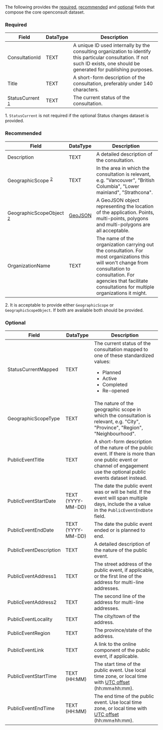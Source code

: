 The following provides the [required](#required), [recommended](#recommended) and [optional](#optional) fields that compose the core openconsult dataset.

### Required

Field                                | DataType | Description
-------------------------------------|----------|------------
ConsultationId                       | TEXT     | A unique ID used internally by the consulting organization to identify this particular consultation. If not such ID exists, one should be generated for publishing purposes.
Title                                | TEXT     | A short-form description of the consultation, preferably under 140 characters.
StatusCurrent <sup>[1](#note1)</sup> | TEXT     | The current status of the consultation.

<a name="note1">1</a>. `StatusCurrent` is not required if the optional Status changes dataset is provided.

### Recommended
Field                                        | DataType | Description
---------------------------------------------|----------|------------
Description                                  | TEXT     | A detailed description of the consultation.
GeographicScope <sup>[2](#note2)</sup>       | TEXT     | In the area in which the consultation is relevant, e.g. "Vancouver", "British Columbia", "Lower mainland", "Strathcona".
GeographicScopeObject <sup>[2](#note2)</sup> | [GeoJSON](http://geojson.org/geojson-spec.html) | A GeoJSON object representing the location of the application. Points, multi-points, polygons and multi-polygons are all acceptable.
OrganizationName                             | TEXT     | The name of the organization carrying out the consultation. For most organizations this will won't change from consultation to consultation. For agencies that facilitate consultations for multiple organizations it might.

<a name="note2">2</a>. It is acceptable to provide either `GeographicScope` or `GeographicScopeObject`. If both are available both should be provided.

### Optional

Field                  | DataType          | Description
-----------------------|-------------------|------------
StatusCurrentMapped    | TEXT              | The current status of the consultation mapped to one of these standardized values: <ul><li>Planned</li><li>Active</li><li>Completed</li><li>Re-opened</li></ul>
GeographicScopeType    | TEXT              | The nature of the geographic scope in which the consultation is relevant, e.g. "City", "Province", "Region", "Neighbourhood".
PublicEventTitle       | TEXT              | A short-form description of the nature of the public event. If there is more than one public event or channel of engagement use the optional public events dataset instead.
PublicEventStartDate   | TEXT (YYYY-MM-DD) | The date the public event was or will be held. If the event will span multiple days, include the a value in the `PublicEventEndDate` field.
PublicEventEndDate     | TEXT (YYYY-MM-DD) |  The date the public event ended or is planned to end.
PublicEventDescription | TEXT              | A detailed description of the nature of the public event.
PublicEventAddress1    | TEXT              | The street address of the public event, if applicable, or the first line of the address for multi-line addresses.
PublicEventAddress2    | TEXT              | The second line of the address for multi-line addresses.
PublicEventLocality    | TEXT              | The city/town of the address.
PublicEventRegion      | TEXT              | The province/state of the address.
PublicEventLink        | TEXT              | A link to the online component of the public event, if applicable.
PublicEventStartTime   | TEXT (HH:MM)      | The start time of the public event. Use local time zone, or local time with [UTC offset](https://en.wikipedia.org/wiki/ISO_8601#Time_offsets_from_UTC) (hh:mm±hh:mm).
PublicEventEndTime     | TEXT (HH:MM)      | The end time of the public event. Use local time zone, or local time with [UTC offset](https://en.wikipedia.org/wiki/ISO_8601#Time_offsets_from_UTC) (hh:mm±hh:mm).

